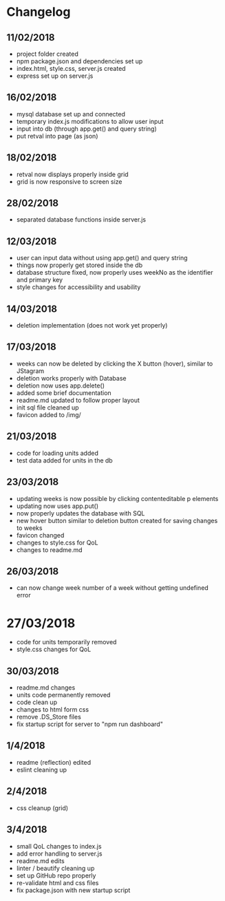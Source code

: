 # Changelog

## 11/02/2018

* project folder created
* npm package.json and dependencies set up
* index.html, style.css, server.js created
* express set up on server.js

## 16/02/2018

* mysql database set up and connected
* temporary index.js modifications to allow user input
* input into db (through app.get() and query string)
* put retval into page (as json)

## 18/02/2018

* retval now displays properly inside grid
* grid is now responsive to screen size

## 28/02/2018

* separated database functions inside server.js

## 12/03/2018

* user can input data without using app.get() and query string
* things now properly get stored inside the db
* database structure fixed, now properly uses weekNo as the identifier and primary key
* style changes for accessibility and usability

## 14/03/2018

* deletion implementation (does not work yet properly)

## 17/03/2018

* weeks can now be deleted by clicking the X button (hover), similar to JStagram
* deletion works properly with Database
* deletion now uses app.delete()
* added some brief documentation
* readme.md updated to follow proper layout
* init sql file cleaned up
* favicon added to /img/

## 21/03/2018

* code for loading units added
* test data added for units in the db

## 23/03/2018

* updating weeks is now possible by clicking contenteditable p elements
* updating now uses app.put()
* now properly updates the database with SQL
* new hover button similar to deletion button created for saving changes to weeks
* favicon changed
* changes to style.css for QoL
* changes to readme.md

## 26/03/2018

* can now change week number of a week without getting undefined error

# 27/03/2018

* code for units temporarily removed
* style.css changes for QoL

## 30/03/2018

* readme.md changes
* units code permanently removed
* code clean up
* changes to html form css
* remove .DS_Store files
* fix startup script for server to "npm run dashboard"

## 1/4/2018

* readme (reflection) edited
* eslint cleaning up

## 2/4/2018
* css cleanup (grid)

## 3/4/2018
* small QoL changes to index.js
* add error handling to server.js
* readme.md edits
* linter / beautify cleaning up
* set up GitHub repo properly
* re-validate html and css files
* fix package.json with new startup script
